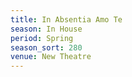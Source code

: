 ```yaml
---
title: In Absentia Amo Te
season: In House
period: Spring
season_sort: 280
venue: New Theatre
---
```



